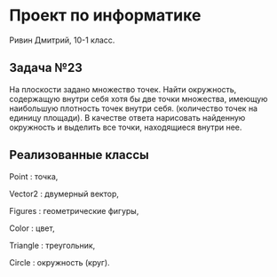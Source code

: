# Проект по информатике

Ривин Дмитрий, 10-1 класс.
## Задача №23
 На плоскости задано множество точек. Найти окружность, содержащую внутри себя хотя бы две точки множества, имеющую наибольшую плотность точек внутри себя. (количество точек на единицу площади). В качестве ответа нарисовать найденную окружность и выделить все точки, находящиеся внутри нее.
## Реализованные классы
 Point : точка, 
 
Vector2 : двумерный вектор,

Figures : геометрические фигуры,

Color : цвет,

Triangle : треугольник,

Circle : окружность (круг).


